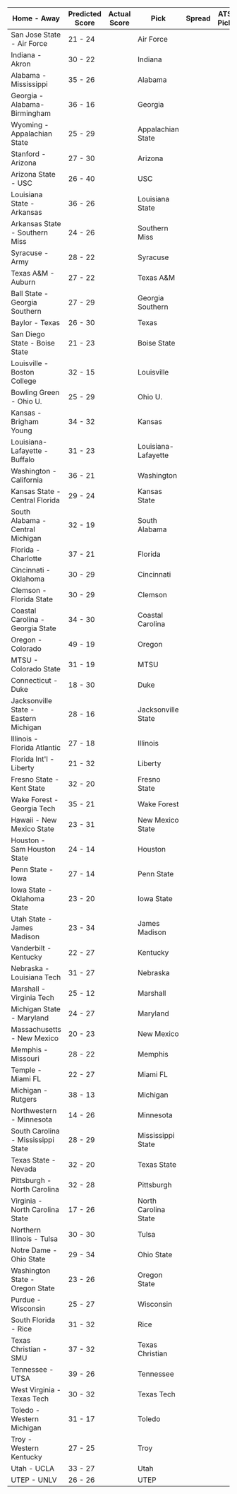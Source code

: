 Home - Away | Predicted Score | Actual Score | Pick | Spread | ATS Pick | O/U | O/U Pick
--- | --- | --- | --- | --- | --- | --- | ---
San Jose State - Air Force | 21 - 24 |  | Air Force |  |  |  | 
Indiana - Akron | 30 - 22 |  | Indiana |  |  |  | 
Alabama - Mississippi | 35 - 26 |  | Alabama |  |  |  | 
Georgia - Alabama-Birmingham | 36 - 16 |  | Georgia |  |  |  | 
Wyoming - Appalachian State | 25 - 29 |  | Appalachian State |  |  |  | 
Stanford - Arizona | 27 - 30 |  | Arizona |  |  |  | 
Arizona State - USC | 26 - 40 |  | USC |  |  |  | 
Louisiana State - Arkansas | 36 - 26 |  | Louisiana State |  |  |  | 
Arkansas State - Southern Miss | 24 - 26 |  | Southern Miss |  |  |  | 
Syracuse - Army | 28 - 22 |  | Syracuse |  |  |  | 
Texas A&M - Auburn | 27 - 22 |  | Texas A&M |  |  |  | 
Ball State - Georgia Southern | 27 - 29 |  | Georgia Southern |  |  |  | 
Baylor - Texas | 26 - 30 |  | Texas |  |  |  | 
San Diego State - Boise State | 21 - 23 |  | Boise State |  |  |  | 
Louisville - Boston College | 32 - 15 |  | Louisville |  |  |  | 
Bowling Green - Ohio U. | 25 - 29 |  | Ohio U. |  |  |  | 
Kansas - Brigham Young | 34 - 32 |  | Kansas |  |  |  | 
Louisiana-Lafayette - Buffalo | 31 - 23 |  | Louisiana-Lafayette |  |  |  | 
Washington - California | 36 - 21 |  | Washington |  |  |  | 
Kansas State - Central Florida | 29 - 24 |  | Kansas State |  |  |  | 
South Alabama - Central Michigan | 32 - 19 |  | South Alabama |  |  |  | 
Florida - Charlotte | 37 - 21 |  | Florida |  |  |  | 
Cincinnati - Oklahoma | 30 - 29 |  | Cincinnati |  |  |  | 
Clemson - Florida State | 30 - 29 |  | Clemson |  |  |  | 
Coastal Carolina - Georgia State | 34 - 30 |  | Coastal Carolina |  |  |  | 
Oregon - Colorado | 49 - 19 |  | Oregon |  |  |  | 
MTSU - Colorado State | 31 - 19 |  | MTSU |  |  |  | 
Connecticut - Duke | 18 - 30 |  | Duke |  |  |  | 
Jacksonville State - Eastern Michigan | 28 - 16 |  | Jacksonville State |  |  |  | 
Illinois - Florida Atlantic | 27 - 18 |  | Illinois |  |  |  | 
Florida Int'l - Liberty | 21 - 32 |  | Liberty |  |  |  | 
Fresno State - Kent State | 32 - 20 |  | Fresno State |  |  |  | 
Wake Forest - Georgia Tech | 35 - 21 |  | Wake Forest |  |  |  | 
Hawaii - New Mexico State | 23 - 31 |  | New Mexico State |  |  |  | 
Houston - Sam Houston State | 24 - 14 |  | Houston |  |  |  | 
Penn State - Iowa | 27 - 14 |  | Penn State |  |  |  | 
Iowa State - Oklahoma State | 23 - 20 |  | Iowa State |  |  |  | 
Utah State - James Madison | 23 - 34 |  | James Madison |  |  |  | 
Vanderbilt - Kentucky | 22 - 27 |  | Kentucky |  |  |  | 
Nebraska - Louisiana Tech | 31 - 27 |  | Nebraska |  |  |  | 
Marshall - Virginia Tech | 25 - 12 |  | Marshall |  |  |  | 
Michigan State - Maryland | 24 - 27 |  | Maryland |  |  |  | 
Massachusetts - New Mexico | 20 - 23 |  | New Mexico |  |  |  | 
Memphis - Missouri | 28 - 22 |  | Memphis |  |  |  | 
Temple - Miami FL | 22 - 27 |  | Miami FL |  |  |  | 
Michigan - Rutgers | 38 - 13 |  | Michigan |  |  |  | 
Northwestern - Minnesota | 14 - 26 |  | Minnesota |  |  |  | 
South Carolina - Mississippi State | 28 - 29 |  | Mississippi State |  |  |  | 
Texas State - Nevada | 32 - 20 |  | Texas State |  |  |  | 
Pittsburgh - North Carolina | 32 - 28 |  | Pittsburgh |  |  |  | 
Virginia - North Carolina State | 17 - 26 |  | North Carolina State |  |  |  | 
Northern Illinois - Tulsa | 30 - 30 |  | Tulsa |  |  |  | 
Notre Dame - Ohio State | 29 - 34 |  | Ohio State |  |  |  | 
Washington State - Oregon State | 23 - 26 |  | Oregon State |  |  |  | 
Purdue - Wisconsin | 25 - 27 |  | Wisconsin |  |  |  | 
South Florida - Rice | 31 - 32 |  | Rice |  |  |  | 
Texas Christian - SMU | 37 - 32 |  | Texas Christian |  |  |  | 
Tennessee - UTSA | 39 - 26 |  | Tennessee |  |  |  | 
West Virginia - Texas Tech | 30 - 32 |  | Texas Tech |  |  |  | 
Toledo - Western Michigan | 31 - 17 |  | Toledo |  |  |  | 
Troy - Western Kentucky | 27 - 25 |  | Troy |  |  |  | 
Utah - UCLA | 33 - 27 |  | Utah |  |  |  | 
UTEP - UNLV | 26 - 26 |  | UTEP |  |  |  | 
